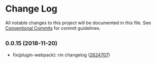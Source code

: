 # Change Log

All notable changes to this project will be documented in this file.
See [Conventional Commits](https://conventionalcommits.org) for commit guidelines.

## <small>0.0.15 (2018-11-20)</small>

* fix(plugin-webpack): rm changelog ([2624707](https://github.com/BarryYan/nsp/commit/2624707))
